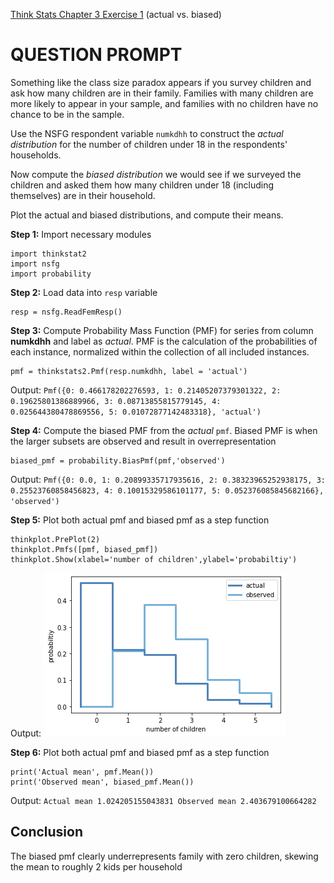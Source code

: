 [Think Stats Chapter 3 Exercise 1](http://greenteapress.com/thinkstats2/html/thinkstats2004.html#toc31) (actual vs. biased)

# QUESTION PROMPT
Something like the class size paradox appears if you survey children and ask how many children are in their family. Families with many children are more likely to appear in your sample, and families with no children have no chance to be in the sample.

Use the NSFG respondent variable `numkdhh` to construct the _actual distribution_ for the number of children under 18 in the respondents' households.

Now compute the _biased distribution_ we would see if we surveyed the children and asked them how many children under 18 (including themselves) are in their household.

Plot the actual and biased distributions, and compute their means.

__Step 1:__ Import necessary modules
    
    import thinkstat2
    import nsfg
    import probability

__Step 2:__ Load data into `resp` variable

    resp = nsfg.ReadFemResp()
    
__Step 3:__ Compute Probability Mass Function (PMF) for series from column __numkdhh__ and label as _actual_.  PMF is the calculation of the probabilities of each instance, normalized within the collection of all included instances. 

    pmf = thinkstats2.Pmf(resp.numkdhh, label = 'actual')
        
Output: `Pmf({0: 0.466178202276593, 1: 0.21405207379301322, 2: 0.19625801386889966, 3: 0.08713855815779145, 4:       0.025644380478869556, 5: 0.01072877142483318}, 'actual')`

__Step 4:__ Compute the biased PMF from the _actual_ `pmf`.  Biased PMF is when the larger subsets are observed and result in overrepresentation  

    biased_pmf = probability.BiasPmf(pmf,'observed')
    
Output: `Pmf({0: 0.0, 1: 0.20899335717935616, 2: 0.38323965252938175, 3: 0.25523760858456823, 4: 0.10015329586101177, 5: 0.052376085845682166}, 'observed')`

__Step 5:__ Plot both actual pmf and biased pmf as a step function

    thinkplot.PrePlot(2)
    thinkplot.Pmfs([pmf, biased_pmf])
    thinkplot.Show(xlabel='number of children',ylabel='probabiltiy')    

Output: ![Step Function](https://github.com/cnarrieta18/dsp/blob/master/lessons/statistics/3_1_biased.png)

__Step 6:__ Plot both actual pmf and biased pmf as a step function

    print('Actual mean', pmf.Mean())
    print('Observed mean', biased_pmf.Mean())

Output: `Actual mean 1.024205155043831
         Observed mean 2.403679100664282`

## Conclusion
The biased pmf clearly underrepresents family with zero children, skewing the mean to roughly 2 kids per household

